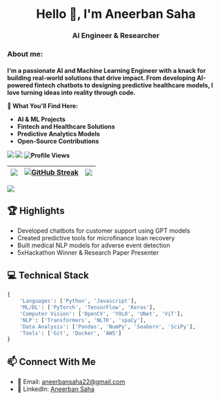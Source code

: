 <h1 align="center">Hello 👋, I'm Aneerban Saha</h1>
<h3 align="center">AI Engineer & Researcher</h3>


<h3 align="left">About me:</h3>
<h4 align="left">  
  
I'm a passionate **AI and Machine Learning Engineer** with a knack for building real-world solutions that drive impact. From developing AI-powered fintech chatbots to designing predictive healthcare models, I love turning ideas into reality through code.  

🔎 **What You'll Find Here:**  
- AI & ML Projects  
- Fintech and Healthcare Solutions  
- Predictive Analytics Models  
- Open-Source Contributions  

[![](https://img.shields.io/badge/-LinkedIn-0077B5?style=flat-square&logo=linkedin&logoColor=white)](https://www.linkedin.com/in/aneerban-saha)
[![](https://img.shields.io/badge/-Email-D14836?style=flat-square&logo=gmail&logoColor=white)](mailto:aneerbansaha22@gmail.com)
![Profile Views](https://komarev.com/ghpvc/?username=rishii100&color=brightgreen)


|![](https://github-profile-summary-cards.vercel.app/api/cards/stats?username=rishii100&theme=dracula)|[![GitHub Streak](https://github-readme-streak-stats.herokuapp.com/?user=rishii100&theme=dracula)](https://git.io/streak-stats) |![](https://github-profile-summary-cards.vercel.app/api/cards/most-commit-language?username=rishii100&theme=dracula)|
|-----|------|------|

![](https://github-profile-summary-cards.vercel.app/api/cards/profile-details?username=rishii100&theme=dracula)

## 🏆 Highlights
- Developed chatbots for customer support using GPT models  
- Created predictive tools for microfinance loan recovery  
- Built medical NLP models for adverse event detection  
- 5xHackathon Winner & Research Paper Presenter  


## 💻 Technical Stack
```python
{
    'Languages': ['Python', 'Javascript'],
    'ML/DL': ['PyTorch', 'TensorFlow', 'Keras'],
    'Computer Vision': ['OpenCV', 'YOLO', 'UNet', 'ViT'],
    'NLP': ['Transformers', 'NLTK', 'spaCy'],
    'Data Analysis': ['Pandas', 'NumPy', 'Seaborn', 'SciPy'],
    'Tools': ['Git', 'Docker', 'AWS']
}
```
## 📫 Connect With Me
- 📧 Email: aneerbansaha22@gmail.com
- 🔗 LinkedIn: [Aneerban Saha](linkedin.com/in/aneerban-saha)
